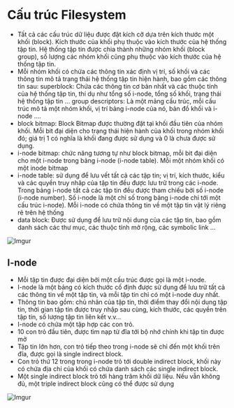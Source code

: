 # Cấu trúc Filesystem

- Tất cả các cấu trúc dữ liệu được đặt kích cỡ dựa trên kích thước một khối (block). Kích thước của khối phụ thuộc vào kích thước của hệ thống tập tin.
Hệ thống tập tin được chia thành những nhóm khối (block group), số lượng các nhóm khối cũng phụ thuộc vào kích thước của hệ thống tập tin.
- Mỗi nhóm khối có chứa các thông tin xác định vị trí, số khối và các thông tin mô tả trạng thái hệ thống tập tin hiện hành, bao gồm các thông tin sau:
superblock: Chứa các thông tin cơ bản nhất và các thuộc tính của hệ thống tập tin, thí dụ như tổng số i-node, tổng số khối, trạng thái hệ thống tập tin …
group descriptors: Là một mảng cấu trúc, mỗi cấu trúc mô tả một nhóm khối, vị trí bảng i-node của nó, bản đồ khối và i-node ….
- block bitmap: Block Bitmap được thường đặt tại khối đầu tiên của nhóm khối. Mỗi bit đại diện cho trạng thái hiện hành của khối trong nhóm khối đó; giá trị 1 có nghĩa là khối đang được sử dụng và 0 là chưa được sử dụng.
- i-node bitmap: chức năng tương tự như block bitmap, mỗi bit đại diện cho một i-node trong bảng i-node (i-node table). Mỗi một nhóm khối có một inode bitmap
- i-node table: sử dụng để lưu vết tất cả các tập tin; vị trí, kích thước, kiểu và các quyền truy nhâp của tập tin đều được lưu trữ trong các i-node. Trong bảng i-node tất cả các tập tin đều được tham chiếu bởi số i-node (i-node number). Số i-node là một chỉ số trong bảng i-node chỉ tới một cấu trúc i-node). Mỗi i-node có chứa thông tin về một tập tin vật lý riêng rẽ trên hệ thống
- data block: Được sử dụng để lưu trữ nội dung của các tập tin, bao gồm danh sách các thư mục, các thuộc tính mở rộng, các symbolic link …

![Imgur](https://i.imgur.com/IGCpEik.png)

## I-node

- Mỗi tập tin được đại diện bởi một cấu trúc được gọi là một i-node.
- I-node là một bảng có kích thước cố định được sử dụng để lưu trữ tất cả các thông tin về một tập tin, và mỗi tập tin chỉ có một i-node duy nhất.
- Thông tin bao gồm: chủ nhân của tập tin, thời điểm thay đổi nội dung tập tin, thời gian tập tin được truy nhập sau cùng, kích thước, các quyền trên tập tin, số lượng tập tin liên kết v.v…
- I-node có chứa một tập hợp các con trỏ.
- 10 con trỏ đầu tiên, được tìm nạp từ đĩa tới bộ nhớ chính khi tập tin được mở
- Tập tin lớn hơn, con trỏ tiếp theo trong i-node sẽ chỉ đến một khối trên đĩa, được gọi là single indirect block.
- Con trỏ thứ 12 trong trong i-node trỏ tới double indirect block, khối này có chứa địa chỉ của khối có chứa danh sách các single indirect block.
- Một single indirect block trỏ tới hàng trăm khối dữ liệu. Nếu vẫn không đủ, một triple indirect block cũng có thể được sử dụng

![Imgur](https://i.imgur.com/L8jWMXv.png)